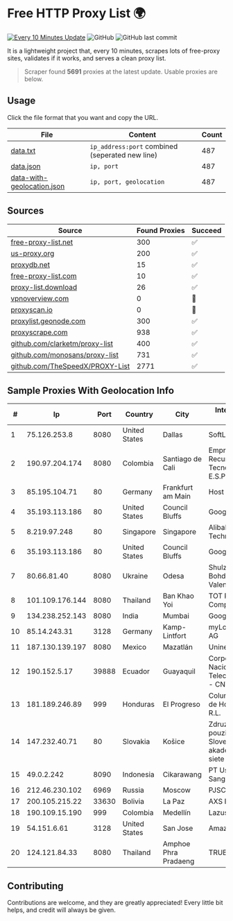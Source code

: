 
# Free HTTP Proxy List 🌍

[![Every 10 Minutes Update](https://github.com/mertguvencli/http-proxy-list/actions/workflows/main.yml/badge.svg?branch=main)](https://github.com/mertguvencli/http-proxy-list/actions/workflows/main.yml)
![GitHub](https://img.shields.io/github/license/mertguvencli/http-proxy-list)
![GitHub last commit](https://img.shields.io/github/last-commit/mertguvencli/http-proxy-list)

It is a lightweight project that, every 10 minutes, scrapes lots of free-proxy sites, validates if it works, and serves a clean proxy list.


> Scraper found **5691** proxies at the latest update. Usable proxies are below.

## Usage

Click the file format that you want and copy the URL.


|File|Content|Count|
|----|-------|-----|
|[data.txt](https://raw.githubusercontent.com/mertguvencli/http-proxy-list/main/proxy-list/data.txt)|`ip_address:port` combined (seperated new line)|487|
|[data.json](https://raw.githubusercontent.com/mertguvencli/http-proxy-list/main/proxy-list/data.json)|`ip, port`|487|
|[data-with-geolocation.json](https://raw.githubusercontent.com/mertguvencli/http-proxy-list/main/proxy-list/data-with-geolocation.json)|`ip, port, geolocation`|487|

## Sources

|Source|Found Proxies|Succeed|
|------|-------------|-------|
|[free-proxy-list.net](https://free-proxy-list.net)|300|✅|
|[us-proxy.org](https://www.us-proxy.org)|200|✅|
|[proxydb.net](http://proxydb.net)|15|✅|
|[free-proxy-list.com](https://free-proxy-list.com/?page=&port=&type%5B%5D=http&type%5B%5D=https&up_time=0&search=Search)|10|✅|
|[proxy-list.download](https://www.proxy-list.download/HTTP)|26|✅|
|[vpnoverview.com](https://vpnoverview.com/privacy/anonymous-browsing/free-proxy-servers)|0|🚫|
|[proxyscan.io](https://www.proxyscan.io)|0|🚫|
|[proxylist.geonode.com](https://proxylist.geonode.com/api/proxy-list?limit=300&page=1&sort_by=lastChecked&sort_type=desc&protocols=http,https)|300|✅|
|[proxyscrape.com](https://api.proxyscrape.com/v2/?request=displayproxies&protocol=http&timeout=10000&country=all&ssl=all&anonymity=all)|938|✅|
|[github.com/clarketm/proxy-list](https://raw.githubusercontent.com/clarketm/proxy-list/master/proxy-list-raw.txt)|400|✅|
|[github.com/monosans/proxy-list](https://raw.githubusercontent.com/monosans/proxy-list/main/proxies/http.txt)|731|✅|
|[github.com/TheSpeedX/PROXY-List](https://raw.githubusercontent.com/TheSpeedX/PROXY-List/master/http.txt)|2771|✅|


## Sample Proxies With Geolocation Info

|#|Ip|Port|Country|City|Internet Service Provider|
|-|--|----|-------|----|-------------------------|
|1|75.126.253.8|8080|United States|Dallas|SoftLayer|
|2|190.97.204.174|8080|Colombia|Santiago de Cali|Empresa de Recursos Tecnologicos S.A E.S.P|
|3|85.195.104.71|80|Germany|Frankfurt am Main|Host Europe GmbH|
|4|35.193.113.186|80|United States|Council Bluffs|Google LLC|
|5|8.219.97.248|80|Singapore|Singapore|Alibaba (US) Technology Co., Ltd.|
|6|35.193.113.186|80|United States|Council Bluffs|Google LLC|
|7|80.66.81.40|8080|Ukraine|Odesa|Shulzhenko Bohdana Valentynivna|
|8|101.109.176.144|8080|Thailand|Ban Khao Yoi|TOT Public Company Limited|
|9|134.238.252.143|8080|India|Mumbai|Google LLC|
|10|85.14.243.31|3128|Germany|Kamp-Lintfort|myLoc managed IT AG|
|11|187.130.139.197|8080|Mexico|Mazatlán|Uninet S.A. de C.V.|
|12|190.152.5.17|39888|Ecuador|Guayaquil|Corporacion Nacional De Telecomunicaciones - CNT EP|
|13|181.189.246.89|999|Honduras|El Progreso|Columbus Networks de Honduras S. de R.L.|
|14|147.232.40.71|80|Slovakia|Košice|Zdruzenie pouzivatelov Slovenskej akademickej datovej siete|
|15|49.0.2.242|8090|Indonesia|Cikarawang|PT Usaha Adi Sanggoro|
|16|212.46.230.102|6969|Russia|Moscow|PJSC "Vimpelcom"|
|17|200.105.215.22|33630|Bolivia|La Paz|AXS Bolivia S. A.|
|18|190.109.15.190|999|Colombia|Medellín|Lazus Medellin|
|19|54.151.6.61|3128|United States|San Jose|Amazon.com, Inc.|
|20|124.121.84.33|8080|Thailand|Amphoe Phra Pradaeng|TRUEBB|



## Contributing

Contributions are welcome, and they are greatly appreciated! Every
little bit helps, and credit will always be given.

